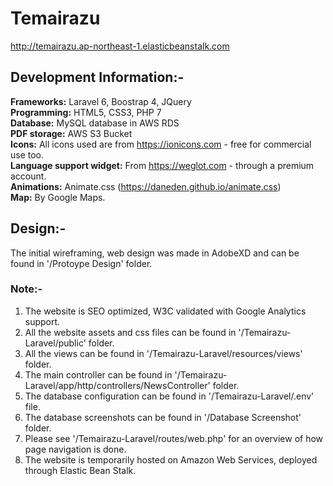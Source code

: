 # Temairazu
http://temairazu.ap-northeast-1.elasticbeanstalk.com

## Development Information:-
 **Frameworks:** Laravel 6, Boostrap 4, JQuery\
 **Programming:** HTML5, CSS3, PHP 7\
 **Database:** MySQL database in AWS RDS\
 **PDF storage:** AWS S3 Bucket\
 **Icons:** All icons used are from https://ionicons.com - free for commercial use too.\
 **Language support widget:** From https://weglot.com - through a premium account.\
 **Animations:** Animate.css (https://daneden.github.io/animate.css) \
 **Map:** By Google Maps.
 
 ## Design:-
 The initial wireframing, web design was made in AdobeXD and can be found in '/Protoype Design' folder.
 
 ### Note:-
 1. The website is SEO optimized, W3C validated with Google Analytics support.
 2. All the website assets and css files can be found in '/Temairazu-Laravel/public' folder.
 3. All the views can be found in '/Temairazu-Laravel/resources/views' folder.
 4. The main controller can be found in '/Temairazu-Laravel/app/http/controllers/NewsController' folder.
 5. The database configuration can be found in '/Temairazu-Laravel/.env' file.
 6. The database screenshots can be found in '/Database Screenshot' folder.
 7. Please see '/Temairazu-Laravel/routes/web.php' for an overview of how page navigation is done.
 8. The website is temporarily hosted on Amazon Web Services, deployed through Elastic Bean Stalk.
